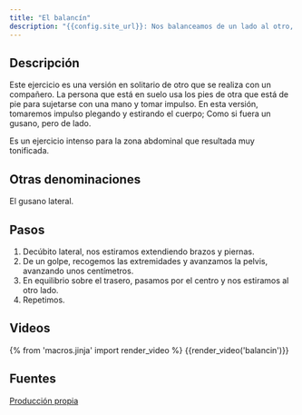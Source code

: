 ```yaml
---
title: "El balancín"
description: "{{config.site_url}}: Nos balanceamos de un lado al otro, basculando sobre el trasero"
---
```


## Descripción

Este ejercicio es una versión en solitario de otro que se realiza con un compañero. La persona que está en suelo usa los pies de otra que está de pie para sujetarse con una mano y tomar impulso. En esta versión, tomaremos impulso plegando y estirando el cuerpo; Como si fuera un gusano, pero de lado.

Es un ejercicio intenso para la zona abdominal que resultada muy tonificada.


## Otras denominaciones

El gusano lateral.

## Pasos

1. Decúbito lateral, nos estiramos extendiendo brazos y piernas.
2. De un golpe, recogemos las extremidades y avanzamos la pelvis, avanzando unos centímetros.
3. En equilibrio sobre el trasero, pasamos por el centro y nos estiramos al otro lado.
4. Repetimos.

## Videos


{% from 'macros.jinja' import render_video %}
{{render_video('balancin')}}


## Fuentes

[Producción propia]({{config.site_url}})
